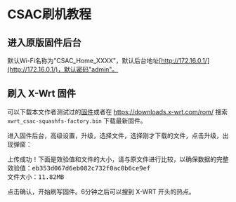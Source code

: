 # CSAC刷机教程

## 进入原版固件后台
默认Wi-Fi名称为"CSAC_Home_XXXX"，默认后台地址[http://172.16.0.1/](http://172.16.0.1/)，默认密码"admin"。

## 刷入 X-Wrt 固件
可以下载本文作者测试过的[固件](https://downloads.x-wrt.com/rom/x-wrt-7.0-b202002131911-ath79-generic-xwrt_csac-squashfs-factory.bin)或者在 https://downloads.x-wrt.com/rom/ 搜索 <code>xwrt_csac-squashfs-factory.bin</code> 下载最新固件。

进入固件后台，高级设置，升级，选择文件，选择刚才下载的文件，点击升级，出现弹窗：

<pre>
上传成功！下面是效验值和文件的大小，请与原文件进行比较，以确保数据的完整性。点击“确定”，
效验值：eb353d067d6eb082c732f0ac0b6ce9ef
文件大小：11.82MB
</pre>

点击确认，开始刷写固件。6分钟之后可以搜到 X-WRT 开头的热点。

